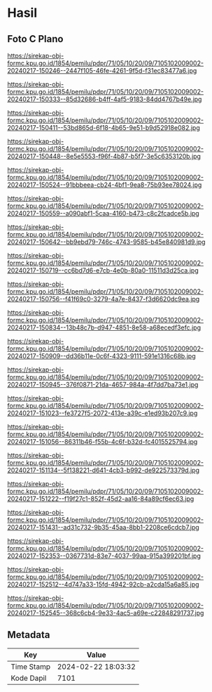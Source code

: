 # Hasil

## Foto C Plano

https://sirekap-obj-formc.kpu.go.id/1854/pemilu/pdpr/71/05/10/20/09/7105102009002-20240217-150246--2447f105-46fe-4261-9f5d-f31ec83477a6.jpg

https://sirekap-obj-formc.kpu.go.id/1854/pemilu/pdpr/71/05/10/20/09/7105102009002-20240217-150333--85d32686-b4ff-4af5-9183-84dd4767b49e.jpg

https://sirekap-obj-formc.kpu.go.id/1854/pemilu/pdpr/71/05/10/20/09/7105102009002-20240217-150411--53bd865d-6f18-4b65-9e51-b9d52918e082.jpg

https://sirekap-obj-formc.kpu.go.id/1854/pemilu/pdpr/71/05/10/20/09/7105102009002-20240217-150448--8e5e5553-f96f-4b87-b5f7-3e5c6353120b.jpg

https://sirekap-obj-formc.kpu.go.id/1854/pemilu/pdpr/71/05/10/20/09/7105102009002-20240217-150524--91bbbeea-cb24-4bf1-9ea8-75b93ee78024.jpg

https://sirekap-obj-formc.kpu.go.id/1854/pemilu/pdpr/71/05/10/20/09/7105102009002-20240217-150559--a090abf1-5caa-4160-b473-c8c2fcadce5b.jpg

https://sirekap-obj-formc.kpu.go.id/1854/pemilu/pdpr/71/05/10/20/09/7105102009002-20240217-150642--bb9ebd79-746c-4743-9585-b45e840981d9.jpg

https://sirekap-obj-formc.kpu.go.id/1854/pemilu/pdpr/71/05/10/20/09/7105102009002-20240217-150719--cc6bd7d6-e7cb-4e0b-80a0-11511d3d25ca.jpg

https://sirekap-obj-formc.kpu.go.id/1854/pemilu/pdpr/71/05/10/20/09/7105102009002-20240217-150756--f41f69c0-3279-4a7e-8437-f3d6620dc9ea.jpg

https://sirekap-obj-formc.kpu.go.id/1854/pemilu/pdpr/71/05/10/20/09/7105102009002-20240217-150834--13b48c7b-d947-4851-8e58-a68ecedf3efc.jpg

https://sirekap-obj-formc.kpu.go.id/1854/pemilu/pdpr/71/05/10/20/09/7105102009002-20240217-150909--dd36b11e-0c6f-4323-9111-591e1316c68b.jpg

https://sirekap-obj-formc.kpu.go.id/1854/pemilu/pdpr/71/05/10/20/09/7105102009002-20240217-150945--376f0871-21da-4657-984a-4f7dd7ba73e1.jpg

https://sirekap-obj-formc.kpu.go.id/1854/pemilu/pdpr/71/05/10/20/09/7105102009002-20240217-151023--fe3727f5-2072-413e-a39c-e1ed93b207c9.jpg

https://sirekap-obj-formc.kpu.go.id/1854/pemilu/pdpr/71/05/10/20/09/7105102009002-20240217-151056--86311b46-f55b-4c6f-b32d-fc4015525794.jpg

https://sirekap-obj-formc.kpu.go.id/1854/pemilu/pdpr/71/05/10/20/09/7105102009002-20240217-151134--5f138221-d641-4cb3-b992-de922573379d.jpg

https://sirekap-obj-formc.kpu.go.id/1854/pemilu/pdpr/71/05/10/20/09/7105102009002-20240217-151222--f19f27c1-852f-45d2-aa16-84a89cf6ec63.jpg

https://sirekap-obj-formc.kpu.go.id/1854/pemilu/pdpr/71/05/10/20/09/7105102009002-20240217-151431--ad31c732-9b35-45aa-8bb1-2208ce6cdcb7.jpg

https://sirekap-obj-formc.kpu.go.id/1854/pemilu/pdpr/71/05/10/20/09/7105102009002-20240217-152353--0367731d-83e7-4037-99aa-915a399201bf.jpg

https://sirekap-obj-formc.kpu.go.id/1854/pemilu/pdpr/71/05/10/20/09/7105102009002-20240217-152512--4d747a33-15fd-4942-92cb-a2cda15a6a85.jpg

https://sirekap-obj-formc.kpu.go.id/1854/pemilu/pdpr/71/05/10/20/09/7105102009002-20240217-152545--368c6cb4-9e33-4ac5-a69e-c22848291737.jpg


## Metadata

| Key        | Value               |
| ---------- | ------------------- |
| Time Stamp | 2024-02-22 18:03:32 |
| Kode Dapil | 7101                |



